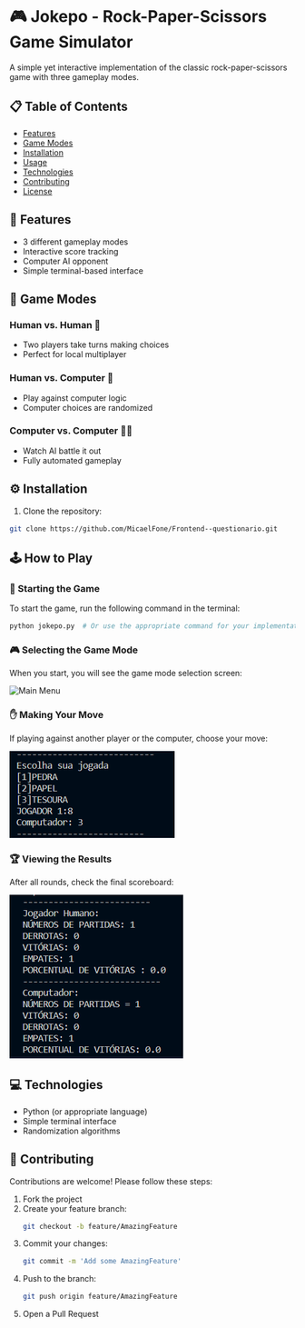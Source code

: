 # 🎮 Jokepo - Rock-Paper-Scissors Game Simulator

A simple yet interactive implementation of the classic rock-paper-scissors game with three gameplay modes.

## 📋 Table of Contents
- [Features](#-features)
- [Game Modes](#-game-modes)
- [Installation](#-installation)
- [Usage](#-usage)
- [Technologies](#-technologies)
- [Contributing](#-contributing)
- [License](#-license)

## 🚀 Features
- 3 different gameplay modes
- Interactive score tracking
- Computer AI opponent
- Simple terminal-based interface

## 🎲 Game Modes

### Human vs. Human 🤼
- Two players take turns making choices
- Perfect for local multiplayer

### Human vs. Computer 🤖
- Play against computer logic
- Computer choices are randomized

### Computer vs. Computer 🤖🤖
- Watch AI battle it out
- Fully automated gameplay

## ⚙️ Installation
1. Clone the repository:
```bash
git clone https://github.com/MicaelFone/Frontend--questionario.git
```

## 🕹️ How to Play

### 🚀 Starting the Game
To start the game, run the following command in the terminal:
```bash
python jokepo.py  # Or use the appropriate command for your implementation
```

### 🎮 Selecting the Game Mode
When you start, you will see the game mode selection screen:

![Main Menu](./assets/menu_inicial.png)

### ✋ Making Your Move
If playing against another player or the computer, choose your move:

![Move](./assets/jogada.png)

### 🏆 Viewing the Results
After all rounds, check the final scoreboard:

![Scoreboard](./assets/scoreboard.png)

## 💻 Technologies
- Python (or appropriate language)
- Simple terminal interface
- Randomization algorithms

## 🤝 Contributing
Contributions are welcome! Please follow these steps:
1. Fork the project
2. Create your feature branch:
   ```bash
   git checkout -b feature/AmazingFeature
   ```
3. Commit your changes:
   ```bash
   git commit -m 'Add some AmazingFeature'
   ```
4. Push to the branch:
   ```bash
   git push origin feature/AmazingFeature
   ```
5. Open a Pull Request


